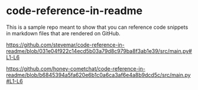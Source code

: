 # code-reference-in-readme

This is a sample repo meant to show that you can reference code snippets in markdown files that are rendered on GitHub.

https://github.com/stevemar/code-reference-in-readme/blob/031e04f922c14ecd5b03a79d8c979ba8f3ab1e39/src/main.py#L1-L6

https://github.com/honey-cometchat/code-reference-in-readme/blob/b6845394a5fa620e6b1c0a6ca3af6e4a8b9dcd5c/src/main.py#L1-L6
